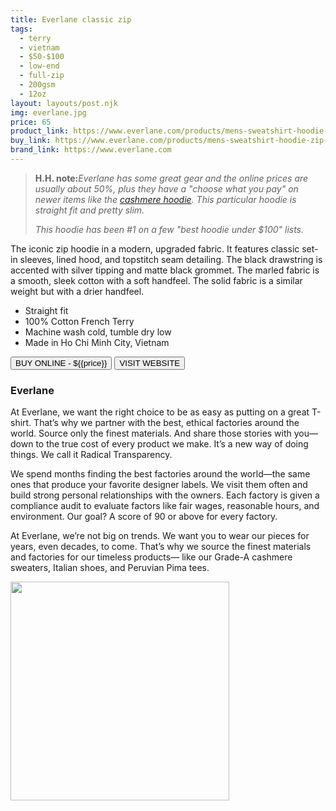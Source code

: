 ```yaml
---
title: Everlane classic zip
tags:
  - terry
  - vietnam
  - $50-$100
  - low-end 
  - full-zip
  - 200gsm
  - 12oz
layout: layouts/post.njk
img: everlane.jpg
price: 65
product_link: https://www.everlane.com/products/mens-sweatshirt-hoodie-zip-light-grey-marled?collection=mens-sweatshirts
buy_link: https://www.everlane.com/products/mens-sweatshirt-hoodie-zip-light-grey-marled?collection=mens-sweatshirts
brand_link: https://www.everlane.com
---
```

<div class="col col-sm-8">

<p>
<blockquote>
<strong>H.H. note:</strong><i>Everlane has some great gear and the online prices are usually about 50%, plus they have a "choose what you pay" on newer items like the <a href="https://www.everlane.com/products/mens-cashmere-hoodie3-navy">cashmere hoodie</a>. This particular hoodie is straight fit and pretty slim.

This hoodie has been #1 on a few "best hoodie under $100" lists.
</i>
</blockquote>
</p>    

The iconic zip hoodie in a modern, upgraded fabric. It features classic set-in sleeves, lined hood, and topstitch seam detailing. The black drawstring is accented with silver tipping and matte black grommet. The marled fabric is a smooth, sleek cotton with a soft handfeel. The solid fabric is a similar weight but with a drier handfeel.

* Straight fit
* 100% Cotton French Terry
* Machine wash cold, tumble dry low
* Made in Ho Chi Minh City, Vietnam


<p>
    <a href='{{buy_link}}'><button class="button-primary-outlined button-round">BUY ONLINE - ${{price}}</button></a>
    <a href='{{brand_link}}'><button class="button-primary-outlined button-round">VISIT WEBSITE</button></a>
</p>

### Everlane
<p> At Everlane, we want the right choice to be as easy as putting on a great T-shirt. That’s why we partner with the best, ethical factories around the world. Source only the finest materials. And share those stories with you—down to the true cost of every product we make. It’s a new way of doing things. We call it Radical Transparency.

We spend months finding the best factories around the world—the same ones that produce your favorite designer labels. We visit them often and build strong personal relationships with the owners. Each factory is given a compliance audit to evaluate factors like fair wages, reasonable hours, and environment. Our goal? A score of 90 or above for every factory.

At Everlane, we’re not big on trends. We want you to wear our pieces for years, even decades, to come. That’s why we source the finest materials and factories for our timeless products— like our Grade-A cashmere sweaters, Italian shoes, and Peruvian Pima tees.
 ﻿</p>

</div>

<div class="col col-sm-4 float-right">
        <img src='/img/{{img}}' height='350' class="float-left">
</div>